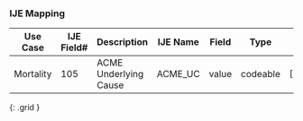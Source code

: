 ### IJE Mapping

| **Use Case** |  **IJE Field#**   |  **Description**  | **IJE Name**  |  **Field**  |  **Type**  | **Value Set**  |
| :---------: | --------------- | ------------ | ------------- | ---------- | ---------- | -------------- |
| Mortality | 105 | ACME Underlying Cause | ACME_UC | value |codeable |[ICD10CausesOfDeathVS] |
{: .grid }
